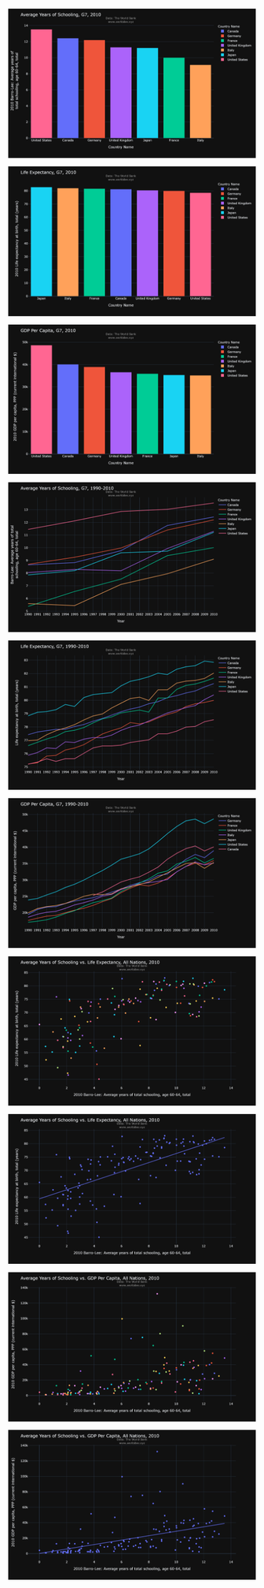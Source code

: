 
![](charts/school_G7_2010_bar.png)

![](charts/life_expectancy_G7_2010_bar.png)

![](charts/GDP_per_capita_G7_2010_bar.png)

![](charts/school_G7_line.png)

![](charts/life_expectancy_G7_line.png)

![](charts/GPD_per_capita_G7_line.png)

![](charts/school_v_le_scatter.png)

![](charts/school_v_le_regress.png)

![](charts/school_v_gdp_scatter.png)

![](charts/school_v_gdp_regress.png)
